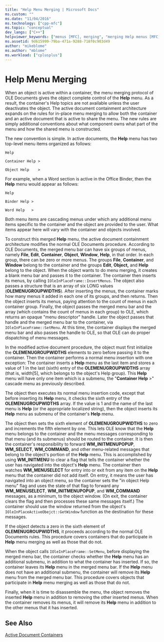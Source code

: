 ```yaml
---
title: "Help Menu Merging | Microsoft Docs"
ms.custom: ""
ms.date: "11/04/2016"
ms.technology: ["cpp-mfc"]
ms.topic: "conceptual"
dev_langs: ["C++"]
helpviewer_keywords: ["menus [MFC], merging", "merging Help menus [MFC]", "Help [MFC], for active document containers"]
ms.assetid: 9d615999-79ba-471a-9288-718f0c903d49
author: "mikeblome"
ms.author: "mblome"
ms.workload: ["cplusplus"]
---
```

# Help Menu Merging

When an object is active within a container, the menu merging protocol of OLE Documents gives the object complete control of the **Help** menu. As a result, the container's Help topics are not available unless the user deactivates the object. The active document containment architecture expands on the rules for in-place menu merging to allow both the container and an active document that is active to share the menu. The new rules are simply additional conventions about what component owns what part of the menu and how the shared menu is constructed.

The new convention is simple. In active documents, the **Help** menu has two top-level menu items organized as follows:

`Help`

`Container Help >`

`Object Help    >`

For example, when a Word section is active in the Office Binder, then the **Help** menu would appear as follows:

`Help`

`Binder Help >`

`Word Help   >`

Both menu items are cascading menus under which any additional menu items specific to the container and the object are provided to the user. What items appear here will vary with the container and objects involved.

To construct this merged **Help** menu, the active document containment architecture modifies the normal OLE Documents procedure. According to OLE Documents, the merged menu bar can have six groups of menus, namely **File**, **Edit**, **Container**, **Object**, **Window**, **Help**, in that order. In each group, there can be zero or more menus. The groups **File**, **Container**, and **Window** belong to the container and the groups **Edit**, **Object,** and **Help** belong to the object. When the object wants to do menu merging, it creates a blank menu bar and passes it to the container. The container then inserts its menus, by calling `IOleInPlaceFrame::InsertMenus`. The object also passes a structure that is an array of six LONG values (**OLEMENUGROUPWIDTHS**). After inserting the menus, the container marks how many menus it added in each one of its groups, and then returns. Then the object inserts its menus, paying attention to the count of menus in each container group. Finally, the object passes the merged menu bar and the array (which contains the count of menus in each group) to OLE, which returns an opaque "menu descriptor" handle. Later the object passes that handle and the merged menu bar to the container, via `IOleInPlaceFrame::SetMenu`. At this time, the container displays the merged menu bar and also passes the handle to OLE, so that OLE can do proper dispatching of menu messages.

In the modified active document procedure, the object must first initialize the **OLEMENUGROUPWIDTHS** elements to zero before passing it to the container. Then the container performs a normal menu insertion with one exception: The container inserts a **Help** menu as the last item and stores a value of 1 in the last (sixth) entry of the **OLEMENUGROUPWIDTHS** array (that is, width[5], which belongs to the object's Help group). This **Help** menu will have only one item which is a submenu, the "**Container Help** >" cascade menu as previously described.

The object then executes its normal menu insertion code, except that before inserting its **Help** menu, it checks the sixth entry of the **OLEMENUGROUPWIDTHS** array. If the value is 1 and the name of the last menu is **Help** (or the appropriate localized string), then the object inserts its **Help** menu as submenu of the container's **Help** menu.

The object then sets the sixth element of **OLEMENUGROUPWIDTHS** to zero and increments the fifth element by one. This lets OLE know that the **Help** menu belongs to the container and the menu messages corresponding to that menu (and its submenus) should be routed to the container. It is then the container's responsibility to forward **WM_INITMENUPOPUP**, **WM_SELECT**, **WM_COMMAND**, and other menu-related messages that belong to the object's portion of the **Help** menu. This is accomplished by using **WM_INITMENU** to clear a flag that tells the container whether the user has navigated into the object's **Help** menu. The container then watches **WM_MENUSELECT** for entry into or exit from any item on the **Help** menu that the container did not add itself. On entry, it means the user has navigated into an object menu, so the container sets the "in object Help menu" flag and uses the state of that flag to forward any **WM_MENUSELECT**, **WM_INITMENUPOPUP**, and **WM_COMMAND** messages, as a minimum, to the object window. (On exit, the container clears the flag and then processes these same messages itself.) The container should use the window returned from the object's `IOleInPlaceActiveObejct::GetWindow` function as the destination for these messages.

If the object detects a zero in the sixth element of **OLEMENUGROUPWIDTHS**, it proceeds according to the normal OLE Documents rules. This procedure covers containers that do participate in **Help** menu merging as well as those that do not.

When the object calls `IOleInPlaceFrame::SetMenu`, before displaying the merged menu bar, the container checks whether the **Help** menu has an additional submenu, in addition to what the container has inserted. If so, the container leaves its **Help** menu in the merged menu bar. If the **Help** menu does not have an additional submenu, the container will remove its **Help** menu from the merged menu bar. This procedure covers objects that participate in **Help** menu merging as well as those that do not.

Finally, when it is time to disassemble the menu, the object removes the inserted **Help** menu in addition to removing the other inserted menus. When the container removes its menus, it will remove its **Help** menu in addition to the other menus that it has inserted.

## See Also

[Active Document Containers](../mfc/active-document-containers.md)

